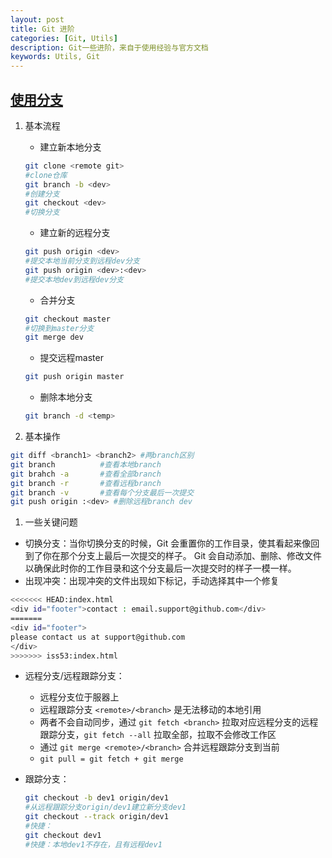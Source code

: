 ```yaml
---
layout: post
title: Git 进阶
categories: [Git, Utils]
description: Git一些进阶，来自于使用经验与官方文档
keywords: Utils, Git
---
```


## [使用分支](https://git-scm.com/book/zh/v2/Git-%E5%88%86%E6%94%AF-%E5%88%86%E6%94%AF%E7%9A%84%E6%96%B0%E5%BB%BA%E4%B8%8E%E5%90%88%E5%B9%B6)

1. 基本流程
    - 建立新本地分支

    ```bash
    git clone <remote git>  
    #clone仓库
    git branch -b <dev>  
    #创建分支
    git checkout <dev>  
    #切换分支
    ```

    - 建立新的远程分支
  
    ```bash
    git push origin <dev>  
    #提交本地当前分支到远程dev分支
    git push origin <dev>:<dev>  
    #提交本地dev到远程dev分支
    ```

    - 合并分支
  
    ```bash
    git checkout master
    #切换到master分支
    git merge dev
    ```

    - 提交远程master

    ```bash
    git push origin master
    ```

    - 删除本地分支
  
    ```bash
    git branch -d <temp>
    ```

2. 基本操作

```bash
git diff <branch1> <branch2> #两branch区别
git branch          #查看本地branch
git brahch -a       #查看全部branch
git branch -r       #查看远程branch
git branch -v       #查看每个分支最后一次提交
git push origin :<dev> #删除远程branch dev
```

1. 一些关键问题

- 切换分支：当你切换分支的时候，Git 会重置你的工作目录，使其看起来像回到了你在那个分支上最后一次提交的样子。 Git 会自动添加、删除、修改文件以确保此时你的工作目录和这个分支最后一次提交时的样子一模一样。
- 出现冲突：出现冲突的文件出现如下标记，手动选择其中一个修复

```bash
<<<<<<< HEAD:index.html
<div id="footer">contact : email.support@github.com</div>
=======
<div id="footer">
please contact us at support@github.com
</div>
>>>>>>> iss53:index.html
```  

- 远程分支/远程跟踪分支：
  - 远程分支位于服器上
  - 远程跟踪分支 `<remote>/<branch>` 是无法移动的本地引用
  - 两者不会自动同步，通过 `git fetch <branch>` 拉取对应远程分支的远程跟踪分支，`git fetch --all` 拉取全部，拉取不会修改工作区
  - 通过 `git merge <remote>/<branch>` 合并远程跟踪分支到当前
  - `git pull = git fetch + git merge`
- 跟踪分支：

    ```bash
    git checkout -b dev1 origin/dev1
    #从远程跟踪分支origin/dev1建立新分支dev1
    git checkout --track origin/dev1
    #快捷：
    git checkout dev1
    #快捷：本地dev1不存在，且有远程dev1
    ```
